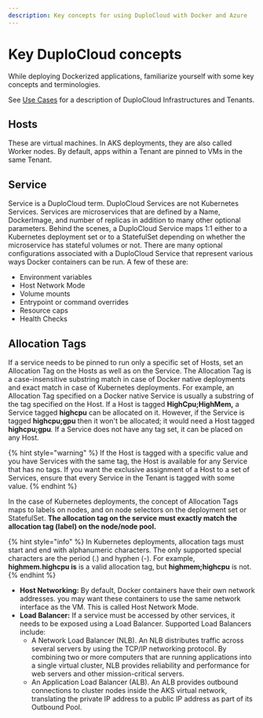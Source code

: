 ```yaml
---
description: Key concepts for using DuploCloud with Docker and Azure
---
```


# Key DuploCloud concepts

While deploying Dockerized applications, familiarize yourself with some key concepts and terminologies.

See [Use Cases](../use-cases/) for a description of DuploCloud Infrastructures and Tenants.

## Hosts

These are virtual machines. In AKS deployments, they are also called Worker nodes. By default, apps within a Tenant are pinned to VMs in the same Tenant.&#x20;

## Service

Service is a DuploCloud term. DuploCloud Services are not Kubernetes Services. Services are microservices that are defined by a Name, DockerImage, and number of replicas in addition to many other optional parameters. Behind the scenes, a DuploCloud Service maps 1:1 either to a Kubernetes deployment set or to a StatefulSet depending on whether the microservice has stateful volumes or not. There are many optional configurations associated with a DuploCloud Service that represent various ways Docker containers can be run. A few of these are:

* Environment variables&#x20;
* Host Network Mode&#x20;
* Volume mounts&#x20;
* Entrypoint or command overrides&#x20;
* Resource caps&#x20;
* Health Checks

## Allocation Tags

If a service needs to be pinned to run only a specific set of Hosts, set an Allocation Tag on the Hosts as well as on the Service. The Allocation Tag is a case-insensitive substring match in case of Docker native deployments and exact match in case of Kubernetes deployments. For example, an Allocation Tag specified on a Docker native Service is usually a substring of the tag specified on the Host. If a Host is tagged **HighCpu;HighMem,** a Service tagged **highcpu** can be allocated on it. However, if the Service is tagged **highcpu;gpu** then it won't be allocated; it would need a Host tagged **highcpu;gpu**_._ If a Service does not have any tag set, it can be placed on any Host.

{% hint style="warning" %}
If the Host is tagged with a specific value and you have Services with the same tag, the Host is available for any Service that has no tags. If you want the exclusive assignment of a Host to a set of Services, ensure that every Service in the Tenant is tagged with some value.
{% endhint %}

In the case of Kubernetes deployments, the concept of Allocation Tags maps to labels on nodes, and on node selectors on the deployment set or StatefulSet. **The allocation tag on the service must exactly match  the allocation tag (label) on the node/node pool.**

{% hint style="info" %}
In Kubernetes deployments, allocation tags must start and end with alphanumeric characters. The only supported special characters are the period (.) and hyphen (-). For example, **highmem.highcpu is** is a valid allocation tag, but **highmem;highcpu** is not.
{% endhint %}



* **Host Networking:** By default, Docker containers have their own network addresses. you may want these containers to use the same network interface as the VM. This is called Host Network Mode.
* **Load Balancer:** If a service must be accessed by other services, it needs to be exposed using a Load Balancer. Supported Load Balancers include:&#x20;
  * A Network Load Balancer (NLB). An NLB distributes traffic across several servers by using the TCP/IP networking protocol. By combining two or more computers that are running applications into a single virtual cluster, NLB provides reliability and performance for web servers and other mission-critical servers.
  * An Application Load Balancer (ALB). An ALB provides outbound connections to cluster nodes inside the AKS virtual network, translating the private IP address to a public IP address as part of its Outbound Pool.
